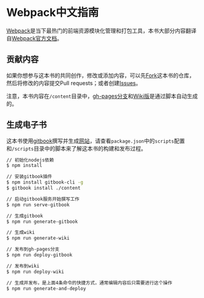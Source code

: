 # Webpack中文指南

[Webpack](https://github.com/webpack/webpack)是当下最热门的前端资源模块化管理和打包工具，本书大部分内容翻译自[Webpack官方文档](http://webpack.github.io/docs/)。

## 贡献内容

如果你想参与这本书的共同创作，修改或添加内容，可以先[Fork](https://github.com/zhaoda/webpack-handbook)这本书的仓库，然后将修改的内容提交Pull requests；或者创建[Issues](https://github.com/zhaoda/webpack-handbook/issues)。

注意，本书内容在`/content`目录中，[gh-pages分支](https://github.com/zhaoda/webpack-handbook/tree/gh-pages)和[Wiki版](https://github.com/zhaoda/webpack-handbook/wiki)是通过脚本自动生成的。

## 生成电子书

这本书使用[gitbook](https://github.com/GitbookIO/gitbook)撰写并生成[网站](http://zhaoda.net/webpack-handbook/)，请查看`package.json`中的`scripts`配置和`/scripts`目录中的脚本来了解这本书的构建和发布过程。

```bash
// 初始化nodejs依赖
$ npm install

// 安装gitbook插件
$ npm install gitbook-cli -g
$ gitbook install ./content

// 启动gitbook服务开始撰写工作
$ npm run serve-gitbook

// 生成gitbook
$ npm run generate-gitbook

// 生成wiki
$ npm run generate-wiki

// 发布到gh-pages分支
$ npm run deploy-gitbook

// 发布到wiki
$ npm run deploy-wiki

// 生成并发布，是上面4条命令的快捷方式，通常编辑内容后只需要进行这个操作
$ npm run generate-and-deploy

```